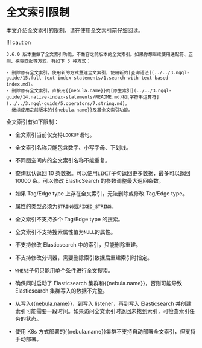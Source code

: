 # 全文索引限制

本文介绍全文索引的限制，请在使用全文索引前仔细阅读。

!!! caution

    3.6.0 版本重做了全文索引功能，不兼容之前版本的全文索引。如果你想继续使用通配符、正则、模糊匹配等方式，有如下 3 种方式：

    - 删除原有全文索引，使用新的方式重建全文索引，使用新的[查询语法](../../3.ngql-guide/15.full-text-index-statements/1.search-with-text-based-index.md)。
    - 删除原有全文索引，直接用{{nebula.name}}的[原生索引](../../3.ngql-guide/14.native-index-statements/README.md)和[字符串运算符](../../3.ngql-guide/5.operators/7.string.md)。
    - 继续使用之前版本的{{nebula.name}}及其全文索引功能。

全文索引有如下限制：

- 全文索引当前仅支持`LOOKUP`语句。

- 全文索引名称只能包含数字、小写字母、下划线。

- 不同图空间内的全文索引名称不能重复。

- 查询默认返回 10 条数据。可以使用`LIMIT`子句返回更多数据，最多可以返回 10000 条。可以修改 ElasticSearch 的参数调整最大返回条数。

- 如果 Tag/Edge type 上存在全文索引，无法删除或修改 Tag/Edge type。

- 属性的类型必须为`STRING`或`FIXED_STRING`。

- 全文索引不支持多个 Tag/Edge type 的搜索。

- 全文索引不支持搜索属性值为`NULL`的属性。

- 不支持修改 Elasticsearch 中的索引，只能删除重建。

- 不支持修改分词器，需要删除索引数据后重建索引时指定。

- `WHERE`子句只能用单个条件进行全文搜索。

- 确保同时启动了 Elasticsearch 集群和{{nebula.name}}，否则可能导致 Elasticsearch 集群写入的数据不完整。

- 从写入{{nebula.name}}，到写入 listener，再到写入 Elasticsearch 并创建索引可能需要一段时间。如果访问全文索引时返回未找到索引，可检查索引任务的状态。

- 使用 K8s 方式部署的{{nebula.name}}集群不支持自动部署全文索引，但支持手动部署。
